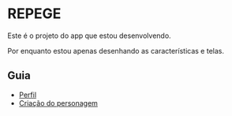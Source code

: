 # REPEGE
Este é o projeto do app que estou desenvolvendo.

Por enquanto estou apenas desenhando as características e telas.

## Guia

* [Perfil](./desenho/perfil#perfil)
* [Criação do personagem](./desenho/criacao-do-personagem#criação-de-personagens)

